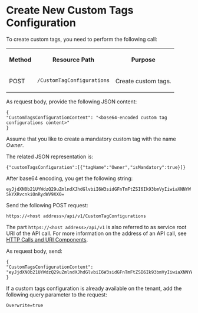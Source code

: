 <!-- loio31e830841ace4ab08b1c586e910c47c0 -->

# Create New Custom Tags Configuration



To create custom tags, you need to perform the following call:


<table>
<tr>
<th valign="top">

Method



</th>
<th valign="top">

Resource Path



</th>
<th valign="top">

Purpose



</th>
</tr>
<tr>
<td valign="top">

POST



</td>
<td valign="top">

`​/CustomTagConfigurations` 



</td>
<td valign="top">

Create custom tags.



</td>
</tr>
</table>

As request body, provide the following JSON content:

```
{
"CustomTagsConfigurationContent": "<base64-encoded custom tag configurations content>"
}

```

Assume that you like to create a mandatory custom tag with the name *Owner*.

The related JSON representation is:

```
{"customTagsConfiguration":[{"tagName":"Owner","isMandatory":true}]}
```

After base64 encoding, you get the following string:

`eyJjdXN0b21UYWdzQ29uZmlndXJhdGlvbiI6W3sidGFnTmFtZSI6Ik93bmVyIiwiaXNNYW5kYXRvcnkiOnRydWV9XX0=`

Send the following POST request:

`https://<host address>/api/v1/CustomTagConfigurations`

The part `https://<host address>/api/v1` is also referred to as service root URI of the API call. For more information on the address of an API call, see [HTTP Calls and URI Components](http-calls-and-uri-components-ca75e12.md).

As request body, send:

```
{
"CustomTagsConfigurationContent": "eyJjdXN0b21UYWdzQ29uZmlndXJhdGlvbiI6W3sidGFnTmFtZSI6Ik93bmVyIiwiaXNNYW5kYXRvcnkiOnRydWV9XX0="
}

```

If a custom tags configuration is already available on the tenant, add the following query parameter to the request:

`Overwrite=true`

